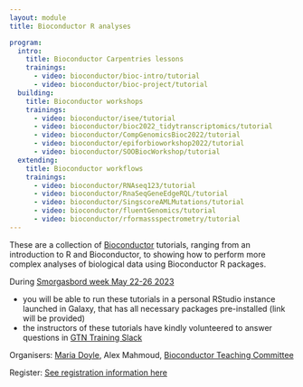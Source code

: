 ```yaml
---
layout: module
title: Bioconductor R analyses

program:
  intro:
    title: Bioconductor Carpentries lessons
    trainings:
      - video: bioconductor/bioc-intro/tutorial
      - video: bioconductor/bioc-project/tutorial
  building:
    title: Bioconductor workshops
    trainings:
      - video: bioconductor/isee/tutorial
      - video: bioconductor/bioc2022_tidytranscriptomics/tutorial
      - video: bioconductor/CompGenomicsBioc2022/tutorial 
      - video: bioconductor/epiforbioworkshop2022/tutorial
      - video: bioconductor/SOOBiocWorkshop/tutorial
  extending:
    title: Bioconductor workflows
    trainings:
      - video: bioconductor/RNAseq123/tutorial
      - video: bioconductor/RnaSeqGeneEdgeRQL/tutorial
      - video: bioconductor/SingscoreAMLMutations/tutorial
      - video: bioconductor/fluentGenomics/tutorial
      - video: bioconductor/rformassspectrometry/tutorial
---
```


These are a collection of [Bioconductor](http://bioconductor.org/) tutorials, ranging from an introduction to R and Bioconductor, to showing how to perform more complex analyses of biological data using Bioconductor R packages.  

During [Smorgasbord week May 22-26 2023](https://gallantries.github.io/video-library/events/smorgasbord3/)  
 * you will be able to run these tutorials in a personal RStudio instance launched in Galaxy, that has all necessary packages pre-installed (link will be provided)  
 * the instructors of these tutorials have kindly volunteered to answer questions in [GTN Training Slack](https://gtnsmrgsbord.slack.com/)  

Organisers: [Maria Doyle](mailto:maria.doyle@ul.ie), Alex Mahmoud, [Bioconductor Teaching Committee](https://www.bioconductor.org/help/education-training/)

Register: [See registration  information here](https://gallantries.github.io/video-library/events/smorgasbord3/) 
